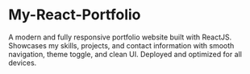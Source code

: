 # My-React-Portfolio
A modern and fully responsive portfolio website built with ReactJS. Showcases my skills, projects, and contact information with smooth navigation, theme toggle, and clean UI. Deployed and optimized for all devices.
